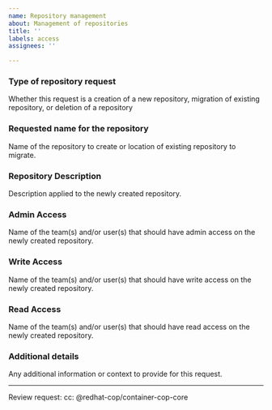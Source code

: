 ```yaml
---
name: Repository management
about: Management of repositories
title: ''
labels: access
assignees: ''

---
```


### Type of repository request

Whether this request is a creation of a new repository, migration of existing repository, or deletion of a repository

### Requested name for the repository

Name of the repository to create or location of existing repository to migrate.

### Repository Description

Description applied to the newly created repository.

### Admin Access

Name of the team(s) and/or user(s) that should have admin access on the newly created repository.

### Write Access

Name of the team(s) and/or user(s) that should have write access on the newly created repository.

### Read Access

Name of the team(s) and/or user(s) that should have read access on the newly created repository.

### Additional details

Any additional information or context to provide for this request.

---

Review request:
cc: @redhat-cop/container-cop-core


